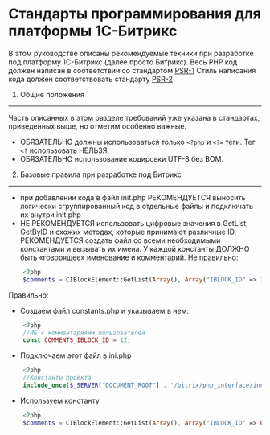 Стандарты программирования для платформы 1С-Битрикс
=====================
В этом руководстве описаны рекомендуемые техники при разработке под платформу 1С-Битрикс (далее просто Битрикс).
Весь PHP код должен написан в соответствии со стандартом [PSR-1][]
Стиль написания кода должен соответствовать стандарту [PSR-2][]

[PSR-1]: https://github.com/php-fig/fig-standards/blob/master/accepted/PSR-1-basic-coding-standard.md
[PSR-2]: https://github.com/php-fig/fig-standards/blob/master/accepted/PSR-2-coding-style-guide.md

1. Общие положения
-----------
Часть описанных в этом разделе требований уже указана в стандартах, приведенных выше, но отметим особенно важные.
- ОБЯЗАТЕЛЬНО должны использоваться только `<?php` и `<?=` теги. Тег `<?` использовать НЕЛЬЗЯ.
- ОБЯЗАТЕЛЬНО использование кодировки UTF-8 без BOM.

2. Базовые правила при разработке под Битрикс
-----------
- при добавлении кода в файл init.php РЕКОМЕНДУЕТСЯ выносить логически сгруппированный код в отдельные файлы и подключать их внутри init.php
- НЕ РЕКОМЕНДУЕТСЯ использовать цифровые значения в GetList, GetByID и схожих методах, которые принимают различные ID. РЕКОМЕНДУЕТСЯ создать файл со всеми необходимыми константами и вызывать их имена. У каждой константы ДОЛЖНО быть «говорящее» именование и комментарий.
Не правильно:
```php
    <?php
    $comments = CIBlockElement::GetList(Array(), Array("IBLOCK_ID" => 12));
```
Правильно:
* Создаем файл constants.php и указываем в нем:
```php
    <?php
    //ИБ с комментариями пользователей
    const COMMENTS_IBLOCK_ID = 12;
```
* Подключаем этот файл в ini.php
```php
    <?php
    //Константы проекта
    include_once($_SERVER["DOCUMENT_ROOT"] . '/bitrix/php_interface/includes/constants.php');
```
* Используем константу
```php
    <?php
    $comments = CIBlockElement::GetList(Array(), Array("IBLOCK_ID" => COMMENTS_IBLOCK_ID));
```